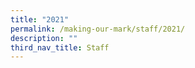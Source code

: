 ```yaml
---
title: "2021"
permalink: /making-our-mark/staff/2021/
description: ""
third_nav_title: Staff
---
```

